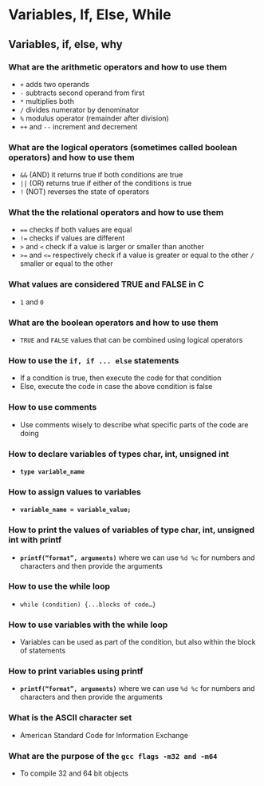 # Variables, If, Else, While

## Variables, if, else, why

### What are the arithmetic operators and how to use them

- `+` adds two operands
- `-` subtracts second operand from first
- `*` multiplies both
- `/` divides numerator by denominator
- `%` modulus operator (remainder after division)
- `++` and `--` increment and decrement

### What are the logical operators (sometimes called boolean operators) and how to use them
- `&&` (AND) it returns true if both conditions are true
- `||` (OR) returns true if either of the conditions is true
- `!` (NOT) reverses the state of operators

### What the the relational operators and how to use them
- `==` checks if both values are equal
- `!=` checks if values are different
- `>` and `<` check if a value is larger or smaller than another
- `>=` and `<=` respectively check if a value is greater or equal to the other `/` smaller or equal to the other

### What values are considered TRUE and FALSE in C
- `1` and `0`

### What are the boolean operators and how to use them
- `TRUE` and `FALSE` values that can be combined using logical operators

### How to use the **`if, if ... else`** statements
- If a condition is true, then execute the code for that condition
- Else, execute the code in case the above condition is false

### How to use comments
- Use comments wisely to describe what specific parts of the code are doing

### How to declare variables of types char, int, unsigned int 
- **`type variable_name`**

### How to assign values to variables
- **`variable_name = variable_value;`**

### How to print the values of variables of type char, int, unsigned int with printf 
- **`printf(“format”, arguments)`** where we can use `%d %c` for numbers and characters and then provide the arguments

### How to use the while loop
- `while (condition) {...blocks of code…}`

### How to use variables with the while loop
- Variables can be used as part of the condition, but also within the block of statements

### How to print variables using printf
- **`printf(“format”, arguments)`** where we can use `%d %c` for numbers and characters and then provide the arguments

### What is the ASCII character set
- American Standard Code for Information Exchange

### What are the purpose of the **`gcc flags -m32 and -m64`** 
- To compile 32 and 64 bit objects
